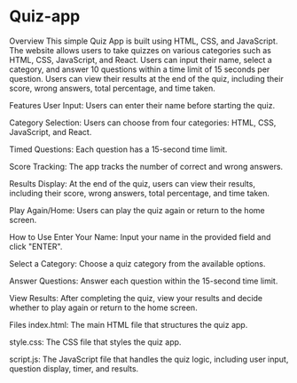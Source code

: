 # Quiz-app
Overview
This simple Quiz App is built using HTML, CSS, and JavaScript. The website allows users to take quizzes on various categories such as HTML, CSS, JavaScript, and React. Users can input their name, select a category, and answer 10 questions within a time limit of 15 seconds per question. Users can view their results at the end of the quiz, including their score, wrong answers, total percentage, and time taken.

Features
User Input: Users can enter their name before starting the quiz.

Category Selection: Users can choose from four categories: HTML, CSS, JavaScript, and React.

Timed Questions: Each question has a 15-second time limit.

Score Tracking: The app tracks the number of correct and wrong answers.

Results Display: At the end of the quiz, users can view their results, including their score, wrong answers, total percentage, and time taken.

Play Again/Home: Users can play the quiz again or return to the home screen.

How to Use
Enter Your Name: Input your name in the provided field and click "ENTER".

Select a Category: Choose a quiz category from the available options.

Answer Questions: Answer each question within the 15-second time limit.

View Results: After completing the quiz, view your results and decide whether to play again or return to the home screen.

Files
index.html: The main HTML file that structures the quiz app.

style.css: The CSS file that styles the quiz app.

script.js: The JavaScript file that handles the quiz logic, including user input, question display, timer, and results.
